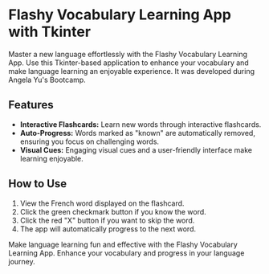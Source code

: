 # Flashy Vocabulary Learning App with Tkinter

Master a new language effortlessly with the Flashy Vocabulary Learning App. Use this Tkinter-based application to enhance your vocabulary and make language learning an enjoyable experience. It was developed during Angela Yu's Bootcamp.

## Features

- **Interactive Flashcards:** Learn new words through interactive flashcards.
- **Auto-Progress:** Words marked as "known" are automatically removed, ensuring you focus on challenging words.
- **Visual Cues:** Engaging visual cues and a user-friendly interface make learning enjoyable.

## How to Use

1. View the French word displayed on the flashcard.
2. Click the green checkmark button if you know the word.
3. Click the red "X" button if you want to skip the word.
4. The app will automatically progress to the next word.

Make language learning fun and effective with the Flashy Vocabulary Learning App. Enhance your vocabulary and progress in your language journey.
